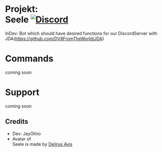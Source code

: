 # Projekt: <Main> Seele [![Discord](https://cdn.discordapp.com/app-icons/416210432789839883/37b86ac18f28b86c04761ba607f4653d.png)](https://discord.gg/QU7cpTF)
InDev: Bot which should have desired functions for our DiscordServer with 
JDA(https://github.com/DV8FromTheWorld/JDA)
# Commands
coming soon

# Support
coming soon


## Credits
* Dev: JayOlino
* Avatar of <Main> Seele is made by [Delirus Avis](-)




